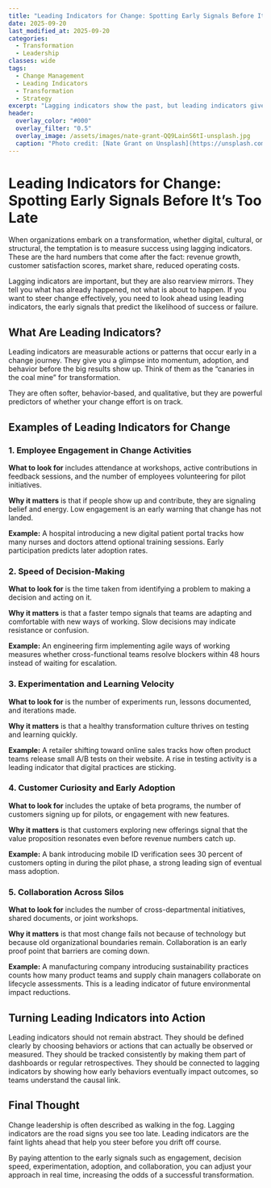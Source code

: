 ```yaml
---
title: "Leading Indicators for Change: Spotting Early Signals Before It’s Too Late"
date: 2025-09-20
last_modified_at: 2025-09-20
categories:
  - Transformation
  - Leadership
classes: wide
tags:
  - Change Management
  - Leading Indicators
  - Transformation
  - Strategy
excerpt: "Lagging indicators show the past, but leading indicators give you the early signals that predict if change will succeed. Here’s how to spot and use them."
header:
  overlay_color: "#000"
  overlay_filter: "0.5"
  overlay_image: /assets/images/nate-grant-QQ9LainS6tI-unsplash.jpg
  caption: "Photo credit: [Nate Grant on Unsplash](https://unsplash.com)"
---
```


# Leading Indicators for Change: Spotting Early Signals Before It’s Too Late  

When organizations embark on a transformation, whether digital, cultural, or structural, the temptation is to measure success using lagging indicators. These are the hard numbers that come after the fact: revenue growth, customer satisfaction scores, market share, reduced operating costs.  

Lagging indicators are important, but they are also rearview mirrors. They tell you what has already happened, not what is about to happen. If you want to steer change effectively, you need to look ahead using leading indicators, the early signals that predict the likelihood of success or failure.  

## What Are Leading Indicators?  
Leading indicators are measurable actions or patterns that occur early in a change journey. They give you a glimpse into momentum, adoption, and behavior before the big results show up. Think of them as the “canaries in the coal mine” for transformation.  

They are often softer, behavior-based, and qualitative, but they are powerful predictors of whether your change effort is on track.  

## Examples of Leading Indicators for Change  

### 1. Employee Engagement in Change Activities  
**What to look for** includes attendance at workshops, active contributions in feedback sessions, and the number of employees volunteering for pilot initiatives.  

**Why it matters** is that if people show up and contribute, they are signaling belief and energy. Low engagement is an early warning that change has not landed.  

**Example:** A hospital introducing a new digital patient portal tracks how many nurses and doctors attend optional training sessions. Early participation predicts later adoption rates.  



### 2. Speed of Decision-Making  
**What to look for** is the time taken from identifying a problem to making a decision and acting on it.  

**Why it matters** is that a faster tempo signals that teams are adapting and comfortable with new ways of working. Slow decisions may indicate resistance or confusion.  

**Example:** An engineering firm implementing agile ways of working measures whether cross-functional teams resolve blockers within 48 hours instead of waiting for escalation.  



### 3. Experimentation and Learning Velocity  
**What to look for** is the number of experiments run, lessons documented, and iterations made.  

**Why it matters** is that a healthy transformation culture thrives on testing and learning quickly.  

**Example:** A retailer shifting toward online sales tracks how often product teams release small A/B tests on their website. A rise in testing activity is a leading indicator that digital practices are sticking.  



### 4. Customer Curiosity and Early Adoption  
**What to look for** includes the uptake of beta programs, the number of customers signing up for pilots, or engagement with new features.  

**Why it matters** is that customers exploring new offerings signal that the value proposition resonates even before revenue numbers catch up.  

**Example:** A bank introducing mobile ID verification sees 30 percent of customers opting in during the pilot phase, a strong leading sign of eventual mass adoption.  



### 5. Collaboration Across Silos  
**What to look for** includes the number of cross-departmental initiatives, shared documents, or joint workshops.  

**Why it matters** is that most change fails not because of technology but because old organizational boundaries remain. Collaboration is an early proof point that barriers are coming down.  

**Example:** A manufacturing company introducing sustainability practices counts how many product teams and supply chain managers collaborate on lifecycle assessments. This is a leading indicator of future environmental impact reductions.  



## Turning Leading Indicators into Action  
Leading indicators should not remain abstract. They should be defined clearly by choosing behaviors or actions that can actually be observed or measured. They should be tracked consistently by making them part of dashboards or regular retrospectives. They should be connected to lagging indicators by showing how early behaviors eventually impact outcomes, so teams understand the causal link.  



## Final Thought  
Change leadership is often described as walking in the fog. Lagging indicators are the road signs you see too late. Leading indicators are the faint lights ahead that help you steer before you drift off course.  

By paying attention to the early signals such as engagement, decision speed, experimentation, adoption, and collaboration, you can adjust your approach in real time, increasing the odds of a successful transformation.  
